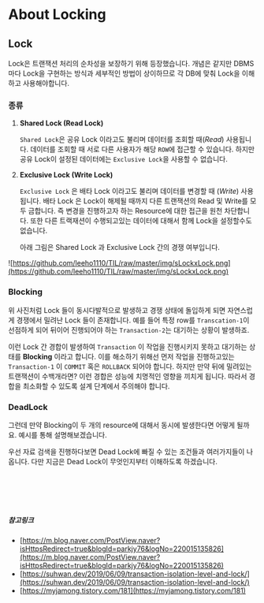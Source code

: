 # About Locking



## Lock

Lock은 트랜잭션 처리의 순차성을 보장하기 위해 등장했습니다. 개념은 같지만 DBMS마다 Lock을 구현하는 방식과 세부적인 방법이 상이하므로 각 DB에 맞춰 Lock을 이해하고 사용해야합니다.

### 종류

1. **Shared Lock (Read Lock)**

    `Shared Lock`은 공유 Lock 이라고도 불리며 데이터를 조회할 때(*Read*) 사용됩니다.  데이터를 조회할 때 서로 다른 사용자가 해당 `ROW`에 접근할 수 있습니다. 하지만 공유 Lock이 설정된 데이터에는 `Exclusive Lock`을 사용할 수 없습니다. 

2. **Exclusive Lock (Write Lock)**

    `Exclusive Lock` 은 배타 Lock 이라고도 불리며 데이터를 변경할 때 (*Write*) 사용됩니다. 배타 Lock 은 Lock이 해제될 때까지 다른 트랜잭션의 Read 및 Write를 모두 금합니다. 즉 변경을 진행하고자 하는 Resource에 대한 접근을 원천 차단합니다. 또한 다른 트랙재션이 수행되고있는 데이터에 대해서 함께 Lock을 설정할수도 없습니다.

    아래 그림은 Shared Lock 과 Exclusive Lock 간의 경쟁 여부입니다. 

![https://github.com/leeho1110/TIL/raw/master/img/sLockxLock.png](https://github.com/leeho1110/TIL/raw/master/img/sLockxLock.png)

### Blocking

위 사진처럼 Lock 들이 동시다발적으로 발생하고 경쟁 상태에 돌입하게 되면 자연스럽게 경쟁에서 밀려난 Lock 들이 존재합니다. 예를 들어 특정 row를 `Transcation-1`이 선점하게 되어 뒤이어 진행되어야 하는 `Transaction-2`는 대기하는 상황이 발생하죠. 

이런 Lock 간 경합이 발생하여 `Transaction` 이 작업을 진행시키지 못하고 대기하는 상태를 **Blocking** 이라고 합니다. 이를 해소하기 위해선 먼저 작업을 진행하고있는 `Transaction-1` 이 `COMMIT` 혹은 `ROLLBACK` 되어야 합니다. 하지만 만약 뒤에 밀려있는 트랜잭션이 수백개라면? 이런 경합은 성능에 치명적인 영향을 끼치게 됩니다. 따라서 경합을 최소화할 수 있도록 설계 단계에서 주의해야 합니다. 


### DeadLock
그런데 만약 Blocking이 두 개의 resource에 대해서 동시에 발생한다면 어떻게 될까요. 예시를 통해 설명해보겠습니다.

우선 자료 검색을 진행하다보면 Dead Lock에 빠질 수 있는 조건들과 여러가지들이 나옵니다. 다만 지금은 Dead Lock이 무엇인지부터 이해하도록 하겠습니다.

<br><br>
---

##### 참고링크

- [https://m.blog.naver.com/PostView.naver?isHttpsRedirect=true&blogId=parkjy76&logNo=220015135826](https://m.blog.naver.com/PostView.naver?isHttpsRedirect=true&blogId=parkjy76&logNo=220015135826)
- [https://suhwan.dev/2019/06/09/transaction-isolation-level-and-lock/](https://suhwan.dev/2019/06/09/transaction-isolation-level-and-lock/)
- [https://myjamong.tistory.com/181](https://myjamong.tistory.com/181)
